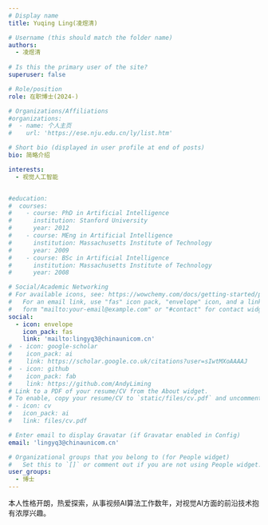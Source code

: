 ```yaml
---
# Display name
title: Yuqing Ling(凌煜清)

# Username (this should match the folder name)
authors:
  - 凌煜清
  
# Is this the primary user of the site?
superuser: false

# Role/position
role: 在职博士(2024-)

# Organizations/Affiliations
#organizations:
#  - name: 个人主页
#    url: 'https://ese.nju.edu.cn/ly/list.htm'

# Short bio (displayed in user profile at end of posts)
bio: 简略介绍

interests:
  - 视觉人工智能


#education:
#  courses:
#    - course: PhD in Artificial Intelligence
#      institution: Stanford University
#      year: 2012
#    - course: MEng in Artificial Intelligence
#      institution: Massachusetts Institute of Technology
#      year: 2009
#    - course: BSc in Artificial Intelligence
#      institution: Massachusetts Institute of Technology
#      year: 2008

# Social/Academic Networking
# For available icons, see: https://wowchemy.com/docs/getting-started/page-builder/#icons
#   For an email link, use "fas" icon pack, "envelope" icon, and a link in the
#   form "mailto:your-email@example.com" or "#contact" for contact widget.
social:
  - icon: envelope
    icon_pack: fas
    link: 'mailto:lingyq3@chinaunicom.cn'
#  - icon: google-scholar
#    icon_pack: ai
#    link: https://scholar.google.co.uk/citations?user=sIwtMXoAAAAJ
#  - icon: github
#    icon_pack: fab
#    link: https://github.com/AndyLiming
# Link to a PDF of your resume/CV from the About widget.
# To enable, copy your resume/CV to `static/files/cv.pdf` and uncomment the lines below.
# - icon: cv
#   icon_pack: ai
#   link: files/cv.pdf

# Enter email to display Gravatar (if Gravatar enabled in Config)
email: 'lingyq3@chinaunicom.cn'

# Organizational groups that you belong to (for People widget)
#   Set this to `[]` or comment out if you are not using People widget.
user_groups:
  - 博士
---
```


本人性格开朗，热爱探索，从事视频AI算法工作数年，对视觉AI方面的前沿技术抱有浓厚兴趣。
